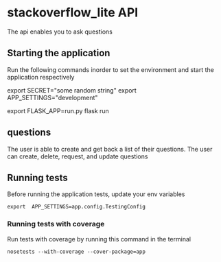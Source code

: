 # stackoverflow_lite API

The api enables you to ask questions




## Starting the application
Run the following commands inorder to set the environment and start the application respectively

export SECRET="some random string"
export APP_SETTINGS="development"

export FLASK_APP=run.py
flask run




## questions
The user is  able to create and get back a list of their questions.
The user can create, delete, request, and update questions


## Running tests
Before running the application tests, update your env variables
```
export  APP_SETTINGS=app.config.TestingConfig

```


### Running tests with coverage
Run tests with coverage by running this command in the terminal
```
nosetests --with-coverage --cover-package=app
```